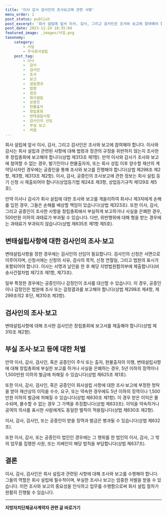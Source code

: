```yaml
---
title: '이사 감사 검사인의 조사보고에 관한 사항'
menu_order: 1
post_status: publish
post_excerpt: '회사 설립에 앞서 이사, 감사, 그리고 검사인은 조사와 보고에 참여해야 합니다. 이사와 감사는 회사 설립과 관련된 사항에 대해 법령과 정관의 규정을 위반하지 않는지 조사한 후 창립총회에 보고해야 합니다 상법 제313조 제1항 . 만약 이사와 감사가 조사와 보고에 참여할 수 없는 경우, 발기인이나 현물출자자, 또는 회사 성립 이후 양수할 재산의 계약당사자인 경우에는 공증인을 통해 조사와 보고를 진행해야 합니다 상법 제298조 제2항, 제3항, 제313조 제2항 . 이사, 감사, 공증인의 조사보고에 관한 정보는 회사 설립 등기 신청 시 제출되어야 합니다 상업등기법 제24조 제3항, 상업등기규칙 제129조 제5호 .'
post_date: 2023-11-24 18:35:04
featured_image: _images/사업.png
taxonomy:
    category:
        - 사업
        - 주식회사설립
    post_tag:
        - 이사
        -  감사
        -  검사인
        -  조사
        -  보고
        -  설립경과
        -  법령
        -  정관
        -  회사설립
        -  공증인
        -  현물출자
        -  창립총회
        -  변태설립사항
        -  검사인의 선임
        -  부실 보고
        -  처벌
---
```



회사 설립에 앞서 이사, 감사, 그리고 검사인은 조사와 보고에 참여해야 합니다. 이사와 감사는 회사 설립과 관련된 사항에 대해 법령과 정관의 규정을 위반하지 않는지 조사한 후 창립총회에 보고해야 합니다(상법 제313조 제1항). 만약 이사와 감사가 조사와 보고에 참여할 수 없는 경우, 발기인이나 현물출자자, 또는 회사 성립 이후 양수할 재산의 계약당사자인 경우에는 공증인을 통해 조사와 보고를 진행해야 합니다(상법 제298조 제2항, 제3항, 제313조 제2항). 이사, 감사, 공증인의 조사보고에 관한 정보는 회사 설립 등기 신청 시 제출되어야 합니다(상업등기법 제24조 제3항, 상업등기규칙 제129조 제5호).

만약 이사나 감사가 회사 설립에 대한 조사와 보고를 게을리하여 회사나 제3자에게 손해를 입힌 경우, 그들은 손해를 배상할 책임이 있습니다(상법 제323조). 또한 이사, 감사, 그리고 공증인이 조사한 사항을 창립총회에서 부실하게 보고하거나 사실을 은폐한 경우, 500만원 이하의 과태료가 부과될 수 있습니다. 다만, 위반행위에 대해 형을 받는 경우에는 과태료가 부과되지 않습니다(상법 제635조 제1항 제5호).

## 변태설립사항에 대한 검사인의 조사·보고

변태설립사항을 정한 경우에는 검사인의 선임이 필요합니다. 검사인의 신청은 서면으로 이루어지며, 신청서에는 신청의 사유, 검사의 목적, 신청 연월일, 그리고 법원의 표시가 포함되어야 합니다. 이사는 서명과 날인을 한 후 해당 지방법원합의부에 제출합니다(비송사건절차법 제72조 제1항, 제73조).

일부 특정한 경우에는 공증인이나 감정인이 조사를 대신할 수 있습니다. 이 경우, 공증인이나 감정인은 법원에 조사 또는 감정결과를 보고해야 합니다(상법 제298조 제4항, 제299조의2 후단, 제310조 제3항).

## 검사인의 조사·보고

변태설립사항에 대해 조사한 검사인은 창립총회에 보고서를 제출해야 합니다(상법 제310조 제2항).

## 부실 조사·보고 등에 대한 처벌

만약 이사, 감사, 검사인, 혹은 공증인이 주식 또는 출자, 현물출자의 이행, 변태설립사항에 대해 창립총회에 부실한 보고를 하거나 사실을 은폐하는 경우, 5년 이하의 징역이나 1,500만원 이하의 벌금에 처해질 수 있습니다(상법 제625조 제1호).

또한 이사, 감사, 검사인, 혹은 공증인이 회사설립 사항에 대한 조사·보고에 부정한 청탁을 받아 재산상의 이익을 수수, 요구, 또는 약속한 경우에도 5년 이하의 징역이나 1,500만원 이하의 벌금에 처해질 수 있습니다(상법 제630조 제1항). 이 경우 받은 이익은 몰수되며, 몰수할 수 없는 경우 그 가액을 추징합니다(상법 제633조). 이익을 약속하거나 공여의 의사를 표시한 사람에게도 동일한 벌칙이 적용됩니다(상법 제630조 제2항).

이사, 감사, 검사인, 또는 공증인이 받을 징역과 벌금은 병과될 수 있습니다(상법 제632조).

또한 이사, 감사, 또는 공증인이 법인인 경우에는 그 행위를 한 법인의 이사, 감사, 그 밖의 업무를 집행한 사원, 또는 지배인이 해당 법칙을 부담합니다(상법 제637조).

## 결론

이사, 감사, 검사인은 회사 설립과 관련된 사항에 대해 조사와 보고를 수행해야 합니다. 그들의 역할은 회사 설립에 필수적이며, 부실한 조사나 보고는 엄중한 처벌을 받을 수 있습니다. 이런 조사와 보고의 중요성을 인식하고 업무를 수행함으로써 회사 설립 절차가 원활히 진행될 수 있습니다.
<!-- wp:separator -->
<hr class="wp-block-separator has-alpha-channel-opacity"/>
<!-- /wp:separator -->

<!-- wp:group {"backgroundColor":"base","layout":{"type":"constrained"}} -->
<div class="wp-block-group has-base-background-color has-background"><!-- wp:paragraph {"align":"center","fontSize":"medium"} -->
<p class="has-text-align-center has-large-font-size"><strong>지방자치단체공사계약자 관련 글 바로가기</strong></p>
<!-- /wp:paragraph -->


<!-- wp:latest-posts
{"categories":[{"id":7140,"count":19,"description":"","link":"https://uknowlaw.com/category/%ec%a7%80%eb%b0%a9%ec%9e%90%ec%b9%98%eb%8b%a8%ec%b2%b4%ea%b3%b5%ec%82%ac%ea%b3%84%ec%95%bd%ec%9e%90/","name":"지방자치단체공사계약자","slug":"지방자치단체공사계약자","taxonomy":"category","parent":0,"meta":[],"_links":{"self":[{"href":"https://uknowlaw.com/wp-json/wp/v2/categories/7140"}],"collection":[{"href":"https://uknowlaw.com/wp-json/wp/v2/categories"}],"about":[{"href":"https://uknowlaw.com/wp-json/wp/v2/taxonomies/category"}],"wp:post_type":[{"href":"https://uknowlaw.com/wp-json/wp/v2/posts?categories=7140"}],"curies":[{"name":"wp","href":"https://api.w.org/{rel}","templated":true}]}}],"postsToShow":100,"excerptLength":28,"postLayout":"grid","columns":2,"featuredImageAlign":"left","featuredImageSizeSlug":"large","fontSize":"small"} /--></div>
<!-- /wp:group -->